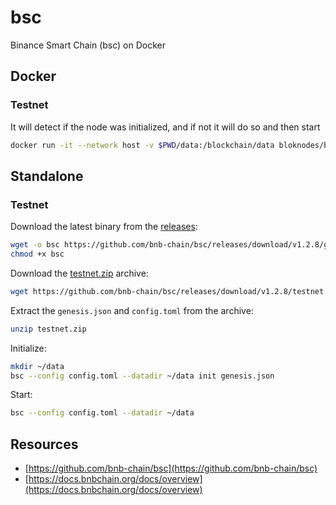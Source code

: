# bsc
Binance Smart Chain (bsc) on Docker

## Docker

### Testnet

It will detect if the node was initialized, and if not it will do so and then start

```bash
docker run -it --network host -v $PWD/data:/blockchain/data bloknodes/bsc:1.2.8
```

## Standalone

### Testnet

Download the latest binary from the [releases](https://github.com/bnb-chain/bsc/releases):

```bash
wget -o bsc https://github.com/bnb-chain/bsc/releases/download/v1.2.8/geth_linux
chmod +x bsc
```

Download the [testnet.zip](https://github.com/bnb-chain/bsc/releases/download/v1.2.8/testnet.zip) archive:

```bash
wget https://github.com/bnb-chain/bsc/releases/download/v1.2.8/testnet.zip
```

Extract the `genesis.json` and `config.toml` from the archive:

```bash
unzip testnet.zip
```

Initialize:

```bash
mkdir ~/data
bsc --config config.toml --datadir ~/data init genesis.json
```

Start:

```bash
bsc --config config.toml --datadir ~/data
```

## Resources
- [https://github.com/bnb-chain/bsc](https://github.com/bnb-chain/bsc)
- [https://docs.bnbchain.org/docs/overview](https://docs.bnbchain.org/docs/overview) 
